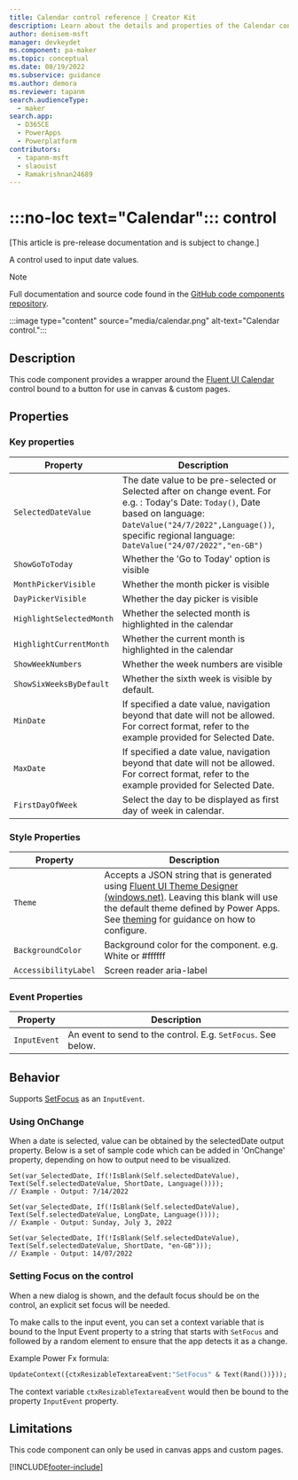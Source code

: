 ```yaml
---
title: Calendar control reference | Creator Kit
description: Learn about the details and properties of the Calendar control in the Creator Kit.
author: denisem-msft
manager: devkeydet
ms.component: pa-maker
ms.topic: conceptual
ms.date: 08/19/2022
ms.subservice: guidance
ms.author: demora
ms.reviewer: tapanm
search.audienceType: 
  - maker
search.app: 
  - D365CE
  - PowerApps
  - Powerplatform
contributors:
  - tapanm-msft
  - slaouist
  - Ramakrishnan24689
---
```


# :::no-loc text="Calendar"::: control

[This article is pre-release documentation and is subject to change.]

A control used to input date values.

> [!NOTE]
> Full documentation and source code found in the [GitHub code components repository](https://github.com/microsoft/powercat-code-components/tree/main/Calendar).

:::image type="content" source="media/calendar.png" alt-text="Calendar control.":::

## Description

This code component provides a wrapper around the [Fluent UI Calendar](https://developer.microsoft.com/en-us/fluentui#/controls/web/calendar) control bound to a button for use in canvas & custom pages.

## Properties
### Key properties

| Property | Description |
| -------- | ----------- |
| `SelectedDateValue` | The date value to be pre-selected or Selected after on change event. For e.g. : Today's Date: `Today()`, Date based on language: `DateValue("24/7/2022",Language())`,  specific regional language: `DateValue("24/07/2022","en-GB")`|
| `ShowGoToToday` | Whether the 'Go to Today' option is visible |
| `MonthPickerVisible` | Whether the month picker is visible  |
| `DayPickerVisible` | Whether the day picker is visible |
| `HighlightSelectedMonth` | Whether the selected month is  highlighted in the calendar |
| `HighlightCurrentMonth` | Whether the current month is highlighted in the calendar |
| `ShowWeekNumbers` | Whether the week numbers are visible |
| `ShowSixWeeksByDefault` | Whether the sixth week is visible by default. |
| `MinDate` | If specified a date value, navigation beyond that date will not be allowed. For correct format, refer to the example provided for Selected Date. |
| `MaxDate` | If specified a date value, navigation beyond that date will not be allowed. For correct format, refer to the example provided for Selected Date. |
| `FirstDayOfWeek` | Select the day to be displayed as first day of week in calendar. |

### Style Properties

| Property | Description |
| -------- | ----------- |
| `Theme` | Accepts a JSON string that is generated using [Fluent UI Theme Designer (windows.net)](https://fabricweb.z5.web.core.windows.net/pr-deploy-site/refs/heads/master/theming-designer/). Leaving this blank will use the default theme defined by Power Apps. See [theming](theme.md) for guidance on how to configure. |
| `BackgroundColor` | Background color for the component. e.g. White or #ffffff |
| `AccessibilityLabel` | Screen reader aria-label |


### Event Properties

| Property | Description |
| -------- | ----------- |
| `InputEvent` | An event to send to the control. E.g. `SetFocus`. See below. |

## Behavior 

Supports [SetFocus](setfocus.md) as an `InputEvent`.

### Using OnChange

When a date is selected, value can be obtained by the selectedDate output property. Below is a set of sample code which can be added in 'OnChange' property, depending on how to output need to be visualized.

```
Set(var_SelectedDate, If(!IsBlank(Self.selectedDateValue), Text(Self.selectedDateValue, ShortDate, Language())));
// Example - Output: 7/14/2022
```

```
Set(var_SelectedDate, If(!IsBlank(Self.selectedDateValue), Text(Self.selectedDateValue, LongDate, Language())));
// Example - Output: Sunday, July 3, 2022

```

```
Set(var_SelectedDate, If(!IsBlank(Self.selectedDateValue), Text(Self.selectedDateValue, ShortDate, "en-GB")));
// Example - Output: 14/07/2022
```

### Setting Focus on the control

When a new dialog is shown, and the default focus should be on the control, an explicit set focus will be needed.

To make calls to the input event, you can set a context variable that is bound to the Input Event property to a string that starts with `SetFocus` and followed by a random element to ensure that the app detects it as a change.

Example Power Fx formula:

```vb
UpdateContext({ctxResizableTextareaEvent:"SetFocus" & Text(Rand())}));
```

The context variable `ctxResizableTextareaEvent` would then be bound to the property `InputEvent` property.

## Limitations

This code component can only be used in canvas apps and custom pages.


[!INCLUDE[footer-include](../../includes/footer-banner.md)]